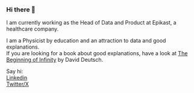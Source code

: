 ### Hi there 👋

I am currently working as the Head of Data and Product at Epikast, a healthcare company.   

I am a Physicist by education and an attraction to data and good explanations.   
If you are looking for a book about good explanations, have a look at [The Beginning of Infinity](https://www.goodreads.com/book/show/10483171-the-beginning-of-infinity) by David Deutsch. 

Say hi:   
[Linkedin](https://www.linkedin.com/in/chr7stos/)   
[Twitter/X](https://twitter.com/chr7stos)

<!--
**chr7stos/chr7stos** is a ✨ _special_ ✨ repository because its `README.md` (this file) appears on your GitHub profile.

Here are some ideas to get you started:

- 🔭 I’m currently working on ...
- 🌱 I’m currently learning more about Natural Language Processing and building apps with FastApi and React
- 👯 I’m looking to collaborate on ...
- 🤔 I’m looking for help with ...
- 💬 Ask me about ...
- 📫 How to reach me: ...
- 😄 Pronouns: ...
- ⚡ Fun fact: ...
-->

